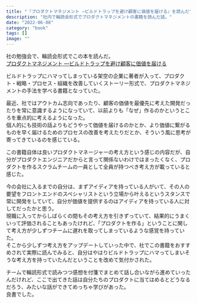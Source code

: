 ```yaml
---
title: "『プロダクトマネジメント ―ビルドトラップを避け顧客に価値を届ける』を読んだ"
description: "社内で輪読会形式でプロダクトマネジメントの書籍を読んだ話。"
date: "2022-06-08"
category: "book"
tags: []
image: ""
---
```


社の勉強会で、輪読会形式でこの本を読んだ。  
[プロダクトマネジメント ―ビルドトラップを避け顧客に価値を届ける](https://amzn.to/3MsWJof)

ビルドトラップにハマってしまっている架空の企業に著者が入って、プロダクト・戦略・プロセス・組織を改善していくストーリー形式で、プロダクトマネジメントの手法を学べる書籍となっていた。

最近、社ではアウトカム志向であったり、顧客の価値を最優先に考えた開発だったりを常に意識するようになっていて、以前よりも「なぜ」作るのかというところを重点的に考えるようになった。  
個人的にも技術の話よりもどうやって価値を届けるのかとか、より価値に繋がるものを早く届けるためのプロセスの改善を考えたりだとか、そういう風に思考が寄ってきているのを感じている。

この書籍自体は良いプロダクトマネージャーの考え方という感じの内容だが、自分がプロダクトエンジニアだからと言って関係ないわけではまったくなく、プロダクトを作るスクラムチームの一員として全員が持つべき考え方が載っていると感じた。

今の会社に入るまでの自分は、まずアイディアを持っている人がいて、その人の要望をフロントエンドのスペシャリストという立場から叶えるというスタンスで常に開発をしていて、自分が価値を提供するのはアイディアを持っている人に対してだったかと思う。  
現職に入ってからしばらくの間もその考え方を引きずっていて、結果的にうまくいって評価されることもあったけれど、「プロダクトを作る」ということに関して考え方が少しずつチームに遅れを取ってしまっているような感覚を持っていた。  
そこから少しずつ考え方をアップデートしていった中で、社でこの書籍をおすすめされて実際に読んでみると、自分はやはりビルドトラップにハマってしまいそうな考え方を持っていたんだということを改めて気付かされた。

チームで輪読形式で読みつつ感想を付箋でまとめて話し合いながら進めていったんだけれど、ここで出てきた話は自分たちのプロダクトに当てはめるとどうなるだろう、みたいな話ができてめっちゃ学びがあった。  
良書でした。
